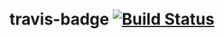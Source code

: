 # travis-badge [![Build Status](https://app.travis-ci.com/ArturStefan/teste.svg?branch=main)](https://travis-ci.org/azu/travis-badge)
